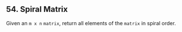 ## 54. Spiral Matrix

Given an <code>m x n</code> <code>matrix</code>, return all elements of the <code>matrix</code> in spiral order.